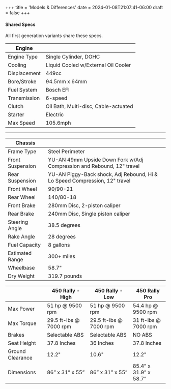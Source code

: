 +++
title = 'Models & Differences'
date = 2024-01-08T21:07:41-06:00
draft = false
+++

#### Shared Specs

All first generation variants share these specs.

| Engine       |                                      |
| ------------ | ------------------------------------ |
| Engine Type  | Single Cylinder, DOHC                |
| Cooling      | Liquid Cooled w/External Oil Cooler  |
| Displacement | 449cc                                |
| Bore/Stroke  | 94.5mm x 64mm                        |
| Fuel System  | Bosch EFI                            |
| Transmission | 6-speed                              |
| Clutch       | Oil Bath, Multi-disc, Cable-actuated |
| Starter      | Electric                             |
| Max Speed    | 105.6mph                             |

---

| Chassis          |                                                                            |
| ---------------- | -------------------------------------------------------------------------- |
| Frame Type       | Steel Perimeter                                                            |
| Front Suspension | YU-AN 49mm Upside Down Fork w/Adj Compression and Rebound, 12" travel      |
| Rear Suspension  | YU-AN Piggy-Back shock, Adj Rebound, Hi & Lo Speed Compression, 12" travel |
| Front Wheel      | 90/90-21                                                                   |
| Rear Wheel       | 140/80-18                                                                  |
| Front Brake      | 280mm Disc, 2-piston caliper                                               |
| Rear Brake       | 240mm Disc, Single piston caliper                                          |
| Steering Angle   | 38.5 degrees                                                               |
| Rake Angle       | 28 degrees                                                                 |
| Fuel Capacity    | 8 gallons                                                                  |
| Estimated Range  | 300+ miles                                                                 |
| Wheelbase        | 58.7"                                                                      |
| Dry Weight       | 319.7 pounds                                                               |

|                  | 450 Rally - High       | 450 Rally - Low        | 450 Rally Pro         |
| ---------------- | ---------------------- | ---------------------- | --------------------- |
| Max Power        | 51 hp @ 9500 rpm       | 51 hp @ 9500 rpm       | 54.4 hp @ 9500 rpm    |
| Max Torque       | 29.5 ft-lbs @ 7000 rpm | 29.5 ft-lbs @ 7000 rpm | 31 ft-lbs @ 7000 rpm  |
| Brakes           | Selectable ABS         | Selectable ABS         | NO ABS                |
| Seat Height      | 37.8 Inches            | 36 Inches              | 37.8 Inches           |
| Ground Clearance | 12.2"                  | 10.6"                  | 12.2"                 |
| Dimensions       | 86” x 31” x 55”        | 86” x 31” x 55”        | 85.4” x 31.9” x 58.7” |

